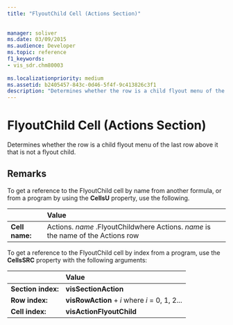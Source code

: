 ```yaml
---
title: "FlyoutChild Cell (Actions Section)"
 
 
manager: soliver
ms.date: 03/09/2015
ms.audience: Developer
ms.topic: reference
f1_keywords:
- vis_sdr.chm80003
 
ms.localizationpriority: medium
ms.assetid: b2405457-843c-0d46-5f4f-9c413826c3f1
description: "Determines whether the row is a child flyout menu of the last row above it that is not a flyout child."
---
```


# FlyoutChild Cell (Actions Section)

Determines whether the row is a child flyout menu of the last row above it that is not a flyout child. 
  
## Remarks

To get a reference to the FlyoutChild cell by name from another formula, or from a program by using the **CellsU** property, use the following. 
  
||Value |
|:-----|:-----|
|**Cell name:**  <br/> |Actions. *name*  .FlyoutChildwhere Actions.  *name*  is the name of the Actions row  <br/> |
   
To get a reference to the FlyoutChild cell by index from a program, use the **CellsSRC** property with the following arguments: 
  
||Value |
|:-----|:-----|
|**Section index:**  <br/> |**visSectionAction** <br/> |
|**Row index:**  <br/> |**visRowAction** +  *i*  where  *i*  = 0, 1, 2... |
|**Cell index:**  <br/> |**visActionFlyoutChild** <br/> |
   

